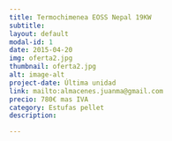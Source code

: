 ```yaml
---
title: Termochimenea EOSS Nepal 19KW
subtitle:
layout: default
modal-id: 1
date: 2015-04-20
img: oferta2.jpg
thumbnail: oferta2.jpg
alt: image-alt
project-date: Última unidad
link: mailto:almacenes.juanma@gmail.com
precio: 780€ mas IVA
category: Estufas pellet
description:

---
```

